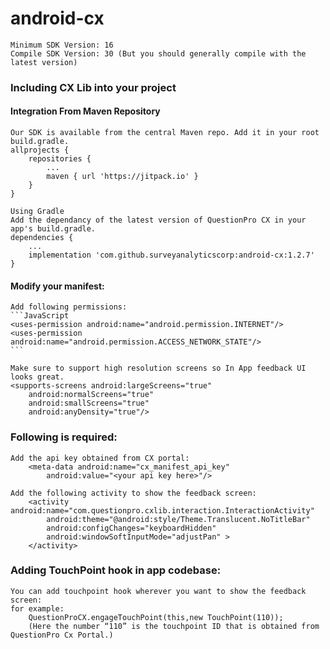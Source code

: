 # android-cx
	Minimum SDK Version: 16
	Compile SDK Version: 30 (But you should generally compile with the latest version)

### Including CX Lib into your project

#### Integration From Maven Repository
	Our SDK is available from the central Maven repo. Add it in your root build.gradle.
	allprojects {
		repositories {
			...
			maven { url 'https://jitpack.io' }
		}
	}

	Using Gradle
	Add the dependancy of the latest version of QuestionPro CX in your app's build.gradle. 
	dependencies {
		...
		implementation 'com.github.surveyanalyticscorp:android-cx:1.2.7'
	}


#### Modify your manifest: 

	Add following permissions:
	```JavaScript
  	<uses-permission android:name="android.permission.INTERNET"/>
  	<uses-permission android:name="android.permission.ACCESS_NETWORK_STATE"/>
	```

	Make sure to support high resolution screens so In App feedback UI looks great. 
  	<supports-screens android:largeScreens="true" 
  		android:normalScreens="true"
  		android:smallScreens="true"
		android:anyDensity="true"/>

### Following is required:
	Add the api key obtained from CX portal:
		<meta-data android:name="cx_manifest_api_key"
   			android:value="<your api key here>"/>

	Add the following activity to show the feedback screen:
		<activity android:name="com.questionpro.cxlib.interaction.InteractionActivity"
  	 		android:theme="@android:style/Theme.Translucent.NoTitleBar"
  	 		android:configChanges="keyboardHidden"
   			android:windowSoftInputMode="adjustPan" >
		</activity>

### Adding TouchPoint hook in app codebase:
	You can add touchpoint hook wherever you want to show the feedback screen:
	for example:
		QuestionProCX.engageTouchPoint(this,new TouchPoint(110));
		(Here the number “110” is the touchpoint ID that is obtained from QuestionPro Cx Portal.)



